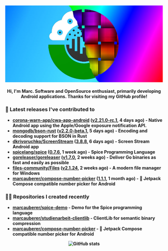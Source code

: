 <p align="center">
	<img src="https://raw.githubusercontent.com/marcauberer/marcauberer/master/images/frontpage-image.jpg">
	<br><br>
	<b>Hi, I'm Marc. Software and OpenSource enthusiast, primarily developing Android applications. Thanks for visiting my GitHub profile!
</p>

### 🚀 Latest releases I've contributed to


- [corona-warn-app/cwa-app-android](https://github.com/corona-warn-app/cwa-app-android) ([v2.21.0-rc.1](https://github.com/corona-warn-app/cwa-app-android/releases/tag/v2.21.0-rc.1), 4 days ago) - Native Android app using the Apple/Google exposure notification API.
- [mongodb/bson-rust](https://github.com/mongodb/bson-rust) ([v2.2.0-beta.1](https://github.com/mongodb/bson-rust/releases/tag/v2.2.0-beta.1), 5 days ago) - Encoding and decoding support for BSON in Rust
- [dkrivoruchko/ScreenStream](https://github.com/dkrivoruchko/ScreenStream) ([3.8.8](https://github.com/dkrivoruchko/ScreenStream/releases/tag/3.8.8), 6 days ago) - Screen Stream Android app
- [spicelang/spice](https://github.com/spicelang/spice) ([0.7.6](https://github.com/spicelang/spice/releases/tag/0.7.6), 1 week ago) - Spice Programming Language
- [goreleaser/goreleaser](https://github.com/goreleaser/goreleaser) ([v1.7.0](https://github.com/goreleaser/goreleaser/releases/tag/v1.7.0), 2 weeks ago) - Deliver Go binaries as fast and easily as possible
- [files-community/Files](https://github.com/files-community/Files) ([v2.1.24](https://github.com/files-community/Files/releases/tag/v2.1.24), 2 weeks ago) - A modern file manager for Windows
- [marcauberer/compose-number-picker](https://github.com/marcauberer/compose-number-picker) ([1.1.1](https://github.com/marcauberer/compose-number-picker/releases/tag/1.1.1), 1 month ago) - 🔢 Jetpack Compose compatible number picker for Android

### 👨‍💻 Repositories I created recently
- [marcauberer/spice-demo](https://github.com/marcauberer/spice-demo) - Demo for the Spice programming language
- [marcauberer/studienarbeit-clientlib](https://github.com/marcauberer/studienarbeit-clientlib) - ClientLib for semantic binary compression
- [marcauberer/compose-number-picker](https://github.com/marcauberer/compose-number-picker) - 🔢 Jetpack Compose compatible number picker for Android

<p align="center">
	<img src="https://github-readme-stats.vercel.app/api?username=marcauberer&show_icons=true&theme=dark" alt="GitHub stats">
</p>
